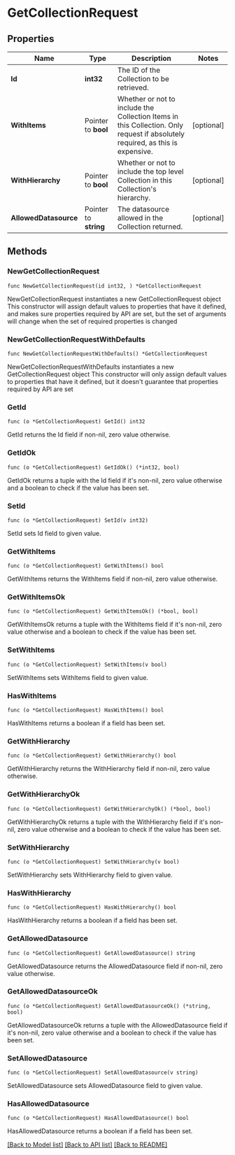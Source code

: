 # GetCollectionRequest

## Properties

Name | Type | Description | Notes
------------ | ------------- | ------------- | -------------
**Id** | **int32** | The ID of the Collection to be retrieved. | 
**WithItems** | Pointer to **bool** | Whether or not to include the Collection Items in this Collection. Only request if absolutely required, as this is expensive. | [optional] 
**WithHierarchy** | Pointer to **bool** | Whether or not to include the top level Collection in this Collection&#39;s hierarchy. | [optional] 
**AllowedDatasource** | Pointer to **string** | The datasource allowed in the Collection returned. | [optional] 

## Methods

### NewGetCollectionRequest

`func NewGetCollectionRequest(id int32, ) *GetCollectionRequest`

NewGetCollectionRequest instantiates a new GetCollectionRequest object
This constructor will assign default values to properties that have it defined,
and makes sure properties required by API are set, but the set of arguments
will change when the set of required properties is changed

### NewGetCollectionRequestWithDefaults

`func NewGetCollectionRequestWithDefaults() *GetCollectionRequest`

NewGetCollectionRequestWithDefaults instantiates a new GetCollectionRequest object
This constructor will only assign default values to properties that have it defined,
but it doesn't guarantee that properties required by API are set

### GetId

`func (o *GetCollectionRequest) GetId() int32`

GetId returns the Id field if non-nil, zero value otherwise.

### GetIdOk

`func (o *GetCollectionRequest) GetIdOk() (*int32, bool)`

GetIdOk returns a tuple with the Id field if it's non-nil, zero value otherwise
and a boolean to check if the value has been set.

### SetId

`func (o *GetCollectionRequest) SetId(v int32)`

SetId sets Id field to given value.


### GetWithItems

`func (o *GetCollectionRequest) GetWithItems() bool`

GetWithItems returns the WithItems field if non-nil, zero value otherwise.

### GetWithItemsOk

`func (o *GetCollectionRequest) GetWithItemsOk() (*bool, bool)`

GetWithItemsOk returns a tuple with the WithItems field if it's non-nil, zero value otherwise
and a boolean to check if the value has been set.

### SetWithItems

`func (o *GetCollectionRequest) SetWithItems(v bool)`

SetWithItems sets WithItems field to given value.

### HasWithItems

`func (o *GetCollectionRequest) HasWithItems() bool`

HasWithItems returns a boolean if a field has been set.

### GetWithHierarchy

`func (o *GetCollectionRequest) GetWithHierarchy() bool`

GetWithHierarchy returns the WithHierarchy field if non-nil, zero value otherwise.

### GetWithHierarchyOk

`func (o *GetCollectionRequest) GetWithHierarchyOk() (*bool, bool)`

GetWithHierarchyOk returns a tuple with the WithHierarchy field if it's non-nil, zero value otherwise
and a boolean to check if the value has been set.

### SetWithHierarchy

`func (o *GetCollectionRequest) SetWithHierarchy(v bool)`

SetWithHierarchy sets WithHierarchy field to given value.

### HasWithHierarchy

`func (o *GetCollectionRequest) HasWithHierarchy() bool`

HasWithHierarchy returns a boolean if a field has been set.

### GetAllowedDatasource

`func (o *GetCollectionRequest) GetAllowedDatasource() string`

GetAllowedDatasource returns the AllowedDatasource field if non-nil, zero value otherwise.

### GetAllowedDatasourceOk

`func (o *GetCollectionRequest) GetAllowedDatasourceOk() (*string, bool)`

GetAllowedDatasourceOk returns a tuple with the AllowedDatasource field if it's non-nil, zero value otherwise
and a boolean to check if the value has been set.

### SetAllowedDatasource

`func (o *GetCollectionRequest) SetAllowedDatasource(v string)`

SetAllowedDatasource sets AllowedDatasource field to given value.

### HasAllowedDatasource

`func (o *GetCollectionRequest) HasAllowedDatasource() bool`

HasAllowedDatasource returns a boolean if a field has been set.


[[Back to Model list]](../README.md#documentation-for-models) [[Back to API list]](../README.md#documentation-for-api-endpoints) [[Back to README]](../README.md)


